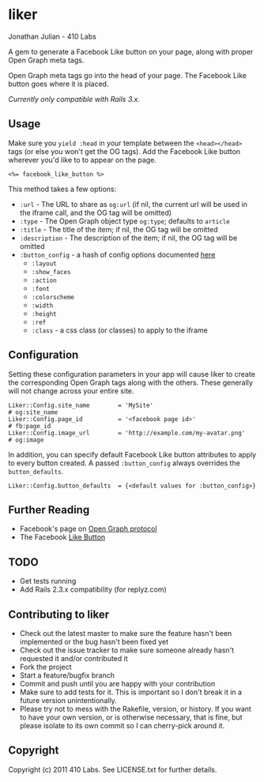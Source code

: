 # liker

Jonathan Julian - 410 Labs

A gem to generate a Facebook Like button on your page, along with proper Open Graph meta tags.

Open Graph meta tags go into the head of your page.
The Facebook Like button goes where it is placed.

_Currently only compatible with Rails 3.x._

## Usage
Make sure you `yield :head` in your template between the `<head></head>` tags (or else you won't get the OG tags).
Add the Facebook Like button wherever you'd like to to appear on the page.

    <%= facebook_like_button %>

This method takes a few options:

* `:url` - The URL to share as `og:url` (if nil, the current url will be used in the iframe call, and the OG tag will be omitted)
* `:type` - The Open Graph object type `og:type`; defaults to `article`
* `:title` - The title of the item; if nil, the OG tag will be omitted
* `:description` - The description of the item; if nil, the OG tag will be omitted
* `:button_config` - a hash of config options documented [here](https://developers.facebook.com/docs/reference/plugins/like/)
    * `:layout`
    * `:show_faces`
    * `:action`
    * `:font`
    * `:colorscheme`
    * `:width`
    * `:height`
    * `:ref`
    * `:class` - a css class (or classes) to apply to the iframe

## Configuration

Setting these configuration parameters in your app will cause liker to create the corresponding Open Graph tags along with
the others. These generally will not change across your entire site.

    Liker::Config.site_name        = 'MySite'                             # og:site_name
    Liker::Config.page_id          = '<facebook page id>'                 # fb:page_id
    Liker::Config.image_url        = 'http://example.com/my-avatar.png'   # og:image

In addition, you can specify default Facebook Like button attributes to apply to every button created. A passed `:button_config` always 
overrides the `button_defaults`.

    Liker::Config.button_defaults  = {<default values for :button_config>}

## Further Reading
* Facebook's page on [Open Graph protocol](https://developers.facebook.com/docs/opengraph/)
* The Facebook [Like Button](https://developers.facebook.com/docs/reference/plugins/like/)


## TODO

* Get tests running
* Add Rails 2.3.x compatibility (for replyz.com)

## Contributing to liker
 
* Check out the latest master to make sure the feature hasn't been implemented or the bug hasn't been fixed yet
* Check out the issue tracker to make sure someone already hasn't requested it and/or contributed it
* Fork the project
* Start a feature/bugfix branch
* Commit and push until you are happy with your contribution
* Make sure to add tests for it. This is important so I don't break it in a future version unintentionally.
* Please try not to mess with the Rakefile, version, or history. If you want to have your own version, or is otherwise necessary, that is fine, but please isolate to its own commit so I can cherry-pick around it.

## Copyright

Copyright (c) 2011 410 Labs. See LICENSE.txt for
further details.

